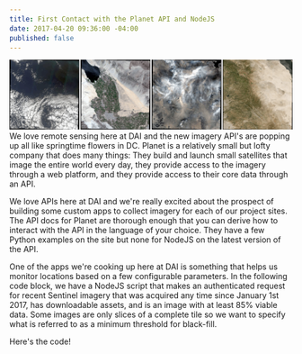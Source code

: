 ```yaml
---
title: First Contact with the Planet API and NodeJS
date: 2017-04-20 09:36:00 -04:00
published: false
---
```


![thumbnails.png](/uploads/thumbnails.png)
We love remote sensing here at DAI and the new imagery API's are popping up all like springtime flowers in DC. Planet is a relatively small but lofty company that does many things: They build and launch small satellites that image the entire world every day, they provide access to the imagery through a web platform, and they provide access to their core data through an API.

We love APIs here at DAI and we're really excited about the prospect of building some custom apps to collect imagery for each of our project sites. The API docs for Planet are thorough enough that you can derive how to interact with the API in the language of your choice. They have a few Python examples on the site but none for NodeJS on the latest version of the API. 

One of the apps we're cooking up here at DAI is something that helps us monitor locations based on a few configurable parameters. In the following code block, we have a NodeJS script that makes an authenticated request for recent Sentinel imagery that was acquired any time since January 1st 2017, has downloadable assets, and is an image with at least 85% viable data. Some images are only slices of a complete tile so we want to specify what is referred to as a minimum threshold for black-fill.

Here's the code!

<script src="https://gist.github.com/deriggi/3ad1186b460b3587adbbfabbac83d9c7.js"></script>
 